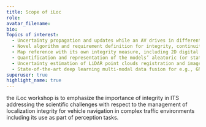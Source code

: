 ```yaml
---
title: Scope of iLoc
role: 
avatar_filename: 
bio: 
Topics of interest:
  - Uncertainty propagation and updates while an AV drives in different environments. 
  - Novel algorithm and requirement definition for integrity, continuity, availability, and accuracy evaluation for intelligent transportation 
  - Map reference with its own integrity measure, including 2D digital map, high-definition map, 3D map/3D city model, even more precise survey map with both dynamic and static objects. 
  - Quantification and representation of the models’ aleatoric (or statistical) and epistemic (or systematic) uncertainties for both environmental perception and localization. 
  - Uncertainty estimation of LiDAR point clouds registration and imagery data processing in e.g., probabilistic and deep learning-based models. 
  - State-of-the-art deep learning multi-modal data fusion for e.g., GNSS, LiDAR point clouds, images, 3D map localization information with integrity estimation.
superuser: true
highlight_name: true
---
```

the iLoc workshop is to emphasize the importance of integrity in ITS addressing the scientific challenges with respect to the management of localization integrity for vehicle navigation in complex traffic environments including its use as part of perception tasks.
